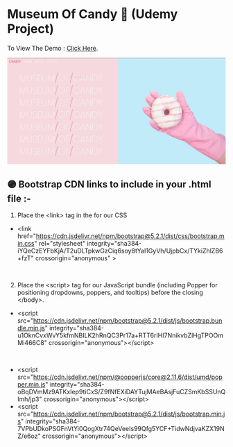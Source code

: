 # Museum Of Candy :lollipop: (Udemy Project)

To View The Demo : [Click Here](https://snehap02.github.io/museum-of-candy/).

![Design](images/screenshot.JPG)

## :purple_circle: Bootstrap CDN links to include in your .html file :- 

1. Place the &lt;link&gt; tag in the <head> for our CSS
*  &lt;link href="https://cdn.jsdelivr.net/npm/bootstrap@5.2.1/dist/css/bootstrap.min.css" rel="stylesheet" integrity="sha384-iYQeCzEYFbKjA/T2uDLTpkwGzCiq6soy8tYaI1GyVh/UjpbCx/TYkiZhlZB6+fzT" crossorigin="anonymous" &gt;

<br>

2. Place the &lt;script&gt; tag for our JavaScript bundle (including Popper for positioning dropdowns, poppers, and tooltips) before the closing &lt;/body&gt;.
* &lt;script src="https://cdn.jsdelivr.net/npm/bootstrap@5.2.1/dist/js/bootstrap.bundle.min.js" integrity="sha384-u1OknCvxWvY5kfmNBILK2hRnQC3Pr17a+RTT6rIHI7NnikvbZlHgTPOOmMi466C8" crossorigin="anonymous"&gt;&lt;/script&gt;
<br>

* &lt;script src="https://cdn.jsdelivr.net/npm/@popperjs/core@2.11.6/dist/umd/popper.min.js" integrity="sha384-oBqDVmMz9ATKxIep9tiCxS/Z9fNfEXiDAYTujMAeBAsjFuCZSmKbSSUnQlmh/jp3" crossorigin="anonymous"&gt;&lt;/script&gt;
* &lt;script src="https://cdn.jsdelivr.net/npm/bootstrap@5.2.1/dist/js/bootstrap.min.js" integrity="sha384-7VPbUDkoPSGFnVtYi0QogXtr74QeVeeIs99Qfg5YCF+TidwNdjvaKZX19NZ/e6oz" crossorigin="anonymous"&gt;&lt;/script&gt;
